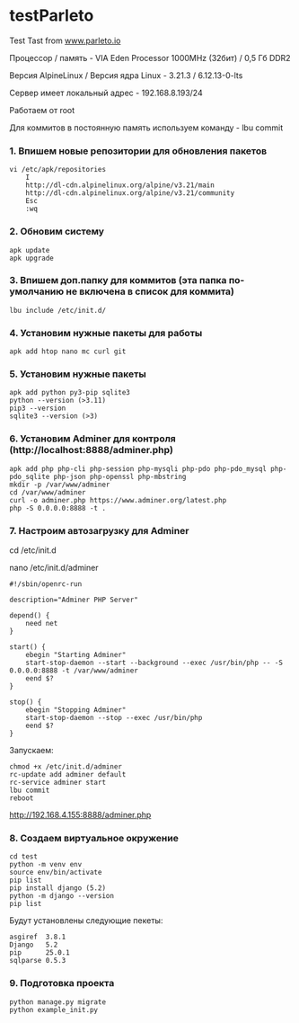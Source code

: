# testParleto
Test Tast from www.parleto.io

Процессор / память - VIA Eden Processor 1000MHz (32бит) / 0,5 Гб DDR2

Версия AlpineLinux / Версия ядра Linux - 3.21.3 / 6.12.13-0-lts

Сервер имеет локальный адрес - 192.168.8.193/24

Работаем от root

Для коммитов в постоянную память используем команду - lbu commit


### 1. Впишем новые репозитории для обновления пакетов
```
vi /etc/apk/repositories
	I
	http://dl-cdn.alpinelinux.org/alpine/v3.21/main
	http://dl-cdn.alpinelinux.org/alpine/v3.21/community
	Esc
	:wq
 ```

### 2. Обновим систему
```
apk update
apk upgrade
```

### 3. Впишем доп.папку для коммитов (эта папка по-умолчанию не включена в список для коммита)
```
lbu include /etc/init.d/
```

### 4. Установим нужные пакеты для работы
```
apk add htop nano mc curl git
```

### 5. Установим нужные пакеты
```
apk add python py3-pip sqlite3
python --version (>3.11)
pip3 --version
sqlite3 --version (>3)
```

### 6. Установим Adminer для контроля (http://localhost:8888/adminer.php)
```
apk add php php-cli php-session php-mysqli php-pdo php-pdo_mysql php-pdo_sqlite php-json php-openssl php-mbstring
mkdir -p /var/www/adminer
cd /var/www/adminer
curl -o adminer.php https://www.adminer.org/latest.php
php -S 0.0.0.0:8888 -t .
```

### 7. Настроим автозагрузку для Adminer

cd /etc/init.d

nano /etc/init.d/adminer

```
#!/sbin/openrc-run

description="Adminer PHP Server"

depend() {
    need net
}

start() {
    ebegin "Starting Adminer"
    start-stop-daemon --start --background --exec /usr/bin/php -- -S 0.0.0.0:8888 -t /var/www/adminer
    eend $?
}

stop() {
    ebegin "Stopping Adminer"
    start-stop-daemon --stop --exec /usr/bin/php
    eend $?
}
```
Запускаем:
```
chmod +x /etc/init.d/adminer
rc-update add adminer default
rc-service adminer start
lbu commit
reboot
```

http://192.168.4.155:8888/adminer.php

### 8. Создаем виртуальное окружение
```
cd test
python -m venv env
source env/bin/activate
pip list
pip install django (5.2)
python -m django --version
pip list
```

Будут установлены следующие пекеты:
```
asgiref  3.8.1
Django   5.2
pip      25.0.1
sqlparse 0.5.3
```

### 9. Подготовка проекта
```
python manage.py migrate
python example_init.py
```
